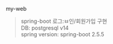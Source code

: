 my-web
  > spring-boot 로그:ㅂ인/회원가입 구현  
  > DB: postgresql v14  
  > spring version: spring-boot 2.5.5
